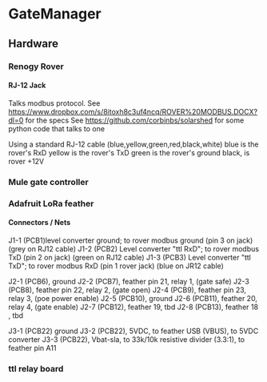 # GateManager 
## Hardware
### Renogy Rover
#### RJ-12 Jack 
Talks modbus protocol. See https://www.dropbox.com/s/8itoxh8c3uf4ncq/ROVER%20MODBUS.DOCX?dl=0 for the specs
See https://github.com/corbinbs/solarshed for some python code that talks to one

Using a standard RJ-12 cable (blue,yellow,green,red,black,white)
blue is the rover's RxD
yellow is the rover's TxD
green is the rover's ground
black, is rover +12V

### Mule gate controller

### Adafruit LoRa feather
#### Connectors / Nets
J1-1 (PCB1)level converter ground; to rover modbus ground (pin 3 on jack) (grey on RJ12 cable)
J1-2 (PCB2) Level converter "ttl RxD"; to rover modbus TxD (pin 2 on jack) (green on RJ12 cable)
J1-3 (PCB3) Level converter "ttl TxD"; to rover modbus RxD (pin 1 rover jack) (blue on JR12 cable)

J2-1 (PCB6), ground
J2-2 (PCB7), feather pin 21, relay 1, (gate safe) 
J2-3 (PCB8), feather pin 22, relay 2, (gate open)
J2-4 (PCB9), feather pin 23, relay 3, (poe power enable)
J2-5 (PCB10), ground
J2-6  (PCB11), feather 20, relay 4, (gate enable)
J2-7  (PCB12), feather 19, tbd
J2-8  (PCB13), feather 18 , tbd

J3-1 (PCB22) ground
J3-2 (PCB22), 5VDC, to feather USB (VBUS), to 5VDC converter
J3-3 (PCB22), Vbat-sla, to 33k/10k resistive divider (3.3:1), to feather pin A11

### ttl relay board

